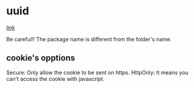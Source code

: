 # uuid

[link](https://godoc.org/github.com/satori/go.uuid)

Be careful!! The package name is different from the folder's name.

## cookie's opptions

Secure: Only allow the cookie to be sent on https.
HttpOnly: It means you can't access the cookie with javascript.
